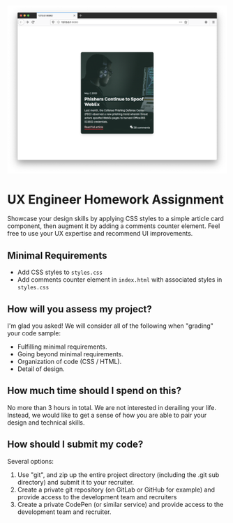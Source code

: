 [<img src="/images/screenshot.png" />](https://edelstone.github.io/cofense-ux-engineer-homework)

# UX Engineer Homework Assignment

Showcase your design skills by applying CSS styles to a simple article card component,
then augment it by adding a comments counter element. Feel free to use your UX expertise
and recommend UI improvements.

## Minimal Requirements

- Add CSS styles to `styles.css`
- Add comments counter element in `index.html` with associated styles in `styles.css`


## How will you assess my project?

I'm glad you asked! We will consider all of the following when "grading" your code sample:

- Fulfilling minimal requirements.
- Going beyond minimal requirements.
- Organization of code (CSS / HTML).
- Detail of design.


## How much time should I spend on this?

No more than 3 hours in total. We are not interested in derailing your life. Instead,
we would like to get a sense of how you are able to pair your design and technical skills.


## How should I submit my code?

Several options:
1. Use "git", and zip up the entire project directory (including the .git sub directory) and submit it to your recruiter.
2. Create a private git repository (on GitLab or GitHub for example) and provide access to the development team and recruiters
3. Create a private CodePen (or similar service) and provide access to the development team and recruiter.
